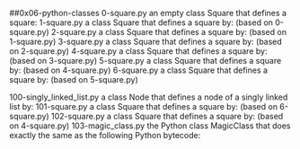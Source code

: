 ##0x06-python-classes
0-square.py an empty class Square that defines a square:
1-square.py a class Square that defines a square by: (based on 0-square.py)
2-square.py a class Square that defines a square by: (based on 1-square.py)
3-square.py a class Square that defines a square by: (based on 2-square.py)
4-square.py a class Square that defines a square by: (based on 3-square.py)
5-square.py a class Square that defines a square by: (based on 4-square.py)
6-square.py a class Square that defines a square by: (based on 5-square.py)

100-singly_linked_list.py a class Node that defines a node of a singly linked list by:
101-square.py a class Square that defines a square by: (based on 6-square.py)
102-square.py a class Square that defines a square by: (based on 4-square.py)
103-magic_class.py  the Python class MagicClass that does exactly the same as the following Python bytecode:
